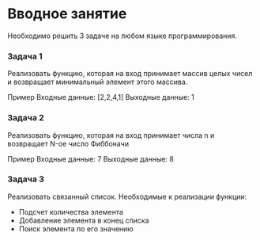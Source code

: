 # Вводное занятие
Необходимо решить 3 задаче на любом языке программирования.

### Задача 1
Реализовать функцию, которая на вход принимает массив целых чисел и возвращает минимальный элемент этого массива.

Пример
Входные данные: [2,2,4,1]
Выходные данные: 1

### Задача 2
Реализовать функцию, которая на вход принимает числа n и возвращает N-ое число Фиббоначи

Пример
Входные данные: 7
Выходные данные: 8


### Задача 3
Реализовать связанный список. Необходимые к реализации функции:
- Подсчет количества элемента
- Добавление элемента в конец списка
- Поиск элемента по его значению